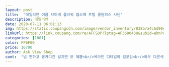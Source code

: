 ```yaml
---
layout: post 
title:  "데일리앤 여름 브이넥 플라워 캡소매 프릴 롱원피스 샤닌" 
description: 데일리앤  ..
date: 2020-07-11 06:01:13 
img: https://static.coupangcdn.com/image/vendor_inventory/838b/a4c6d90e736b6d59f2de8d57853e4b5e05c264be664d4d43a920ac571588.jpg 
linkUrl: https://link.coupang.com/re/AFFSDP?lptag=AF3600438&subid=ahnPublicAsk&pageKey=1498672047&itemId=2573588655&vendorItemId=70565898037&traceid=V0-113-74b5ffc37442d994 
categories: [1001] 
color: FF6F00 
price: 16700 
author: Ask View Shop 
cont:  "넘 편하고 롱카디건 걸치면 또 예쁨<br/>목라인 디테일이 킬포임<br/>와우 다른색있으면 또 구입하고 싶어요  넘  시원하고  꽃무늬도 귀엽귀엽 감사합니다^^<br/>인생 원피스임<br/>일단 허리라인은 잘 늘어나므로 먼저 수선 맡길 걸 강추 드리고<br/>입은 순간부터 이 옷의 노예입니다<br/>핏은 예쁜데 팔뚝 날씬하지 않으신 분들은 비추해요<br/>" 
---
```

